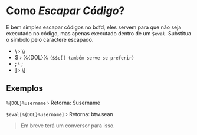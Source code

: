 # Como *Escapar Código*?
É bem simples escapar códigos no bdfd, eles servem para que não seja executado no código, mas apenas executado dentro de um `$eval`.
Substitua o símbolo pelo caractere escapado.
- \ › \\\
- $ › %{DOL}% `($$c[] também serve se preferir)`
- ; › \;
- ] › \\]

## Exemplos
`%{DOL}%username` › Retorna: $username

`$eval[%{DOL}%username]` › Retorna: btw.sean

> Em breve terá um conversor para isso.
